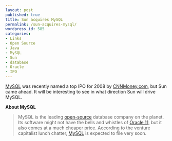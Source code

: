 ```yaml
---
layout: post
published: true
title: Sun acquires MySQL
permalink: /sun-acquires-mysql/
wordpress_id: 585
categories:
- Links
- Open Source
- Java
- MySQL
- Sun
- database
- Oracle
- IPO
---
```



<a href="http://en.wikipedia.org/wiki/MySQL">MySQL</a> was recently named a top IPO for 2008 by <a href="http://money.cnn.com/2008/01/10/markets/ipo/copeland_ipowatch.fortune/index.htm">CNNMoney.com</a>, but Sun came ahead. It will be interesting to see in what direction Sun will drive MySQL.

<strong>About MySQL</strong>

<blockquote>
MySQL is the leading <a href="http://en.wikipedia.org/wiki/Open_source">open-source</a> database company on the planet. Its software might not have the bells and whistles of <a href="http://en.wikipedia.org/wiki/Oracle_Database">Oracle 11</a>, but it also comes at a much cheaper price. According to the venture capitalist lunch chatter, <a href="http://en.wikipedia.org/wiki/MySQL">MySQL</a> is expected to file very soon.
</blockquote>




